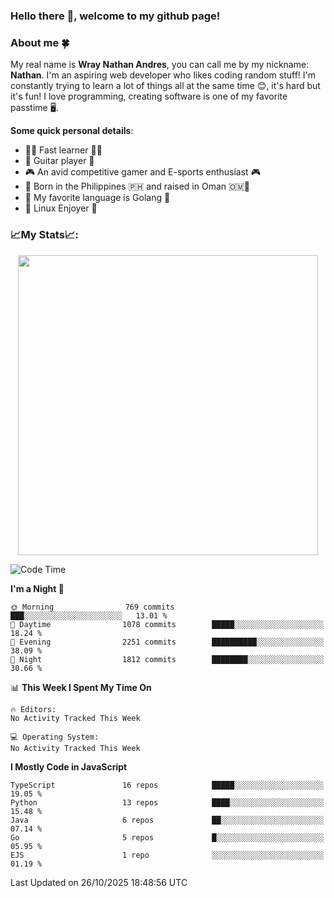 ### **Hello there 👋, welcome to my github page!**

### **About me 🍀**

My real name is **Wray Nathan Andres**, you can call me by my nickname: **Nathan**. I'm an aspiring web developer who likes coding random stuff! I'm constantly trying to learn a lot of things all at the same time 😊, it's hard but it's fun! I love programming, creating software is one of my favorite passtime 🖥️.

<!-- <img src="https://pbs.twimg.com/media/FYEVH6GaAAE064l?format=jpg&name=medium" width="425" height="215" align="right" /> -->

**Some quick personal details**:

- 🚗💨 Fast learner 🚗💨
- 🎸 Guitar player 🎸
- 🎮 An avid competitive gamer and E-sports enthusiast 🎮
- 🐤 Born in the Philippines 🇵🇭 and raised in Oman 🇴🇲🐤
- 🦦 My favorite language is Golang 🦦
- 🐧 Linux Enjoyer 🐧

### **📈My Stats📈:**

<div style="display: flex; justify-content: center;">
    <img src="https://github-readme-stats.vercel.app/api?username=Ethea2&show_icons=true&count_private=true&theme=midnight-purple&hide_border=true" width="480"/>
    <!-- <img src="https://streak-stats.demolab.com?user=Ethea2&theme=midnight-purple&hide_border=true"/> -->
</div>

<!-- ### **⏲️This week I spent my time on⏲️:** -->
<!---->
<!-- ![Ethea's Waka Stats](https://github-readme-stats.vercel.app/api/wakatime?username=Ethea2&theme=midnight-purple&count_private=true&layout=compact) -->

<!--START_SECTION:waka-->
![Code Time](http://img.shields.io/badge/Code%20Time-746%20hrs%2029%20mins-blue)

**I'm a Night 🦉** 

```text
🌞 Morning                769 commits         ███░░░░░░░░░░░░░░░░░░░░░░   13.01 % 
🌆 Daytime                1078 commits        █████░░░░░░░░░░░░░░░░░░░░   18.24 % 
🌃 Evening                2251 commits        ██████████░░░░░░░░░░░░░░░   38.09 % 
🌙 Night                  1812 commits        ████████░░░░░░░░░░░░░░░░░   30.66 % 
```


📊 **This Week I Spent My Time On** 

```text
🔥 Editors: 
No Activity Tracked This Week

💻 Operating System: 
No Activity Tracked This Week
```

**I Mostly Code in JavaScript** 

```text
TypeScript               16 repos            █████░░░░░░░░░░░░░░░░░░░░   19.05 % 
Python                   13 repos            ████░░░░░░░░░░░░░░░░░░░░░   15.48 % 
Java                     6 repos             ██░░░░░░░░░░░░░░░░░░░░░░░   07.14 % 
Go                       5 repos             █░░░░░░░░░░░░░░░░░░░░░░░░   05.95 % 
EJS                      1 repo              ░░░░░░░░░░░░░░░░░░░░░░░░░   01.19 % 
```




 Last Updated on 26/10/2025 18:48:56 UTC
<!--END_SECTION:waka-->
